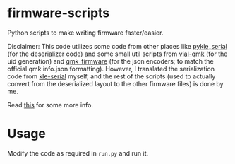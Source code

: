 # firmware-scripts
 Python scripts to make writing firmware faster/easier.

 Disclaimer: This code utilizes some code from other places like [pykle_serial](https://github.com/hajimen/pykle_serial) (for the deserializer code) and some small util scripts from [vial-qmk](https://github.com/vial-kb/vial-qmk/blob/vial/util/vial_generate_keyboard_uid.py) (for the uid generation) and [qmk_firmware](https://github.com/qmk/qmk_firmware/blob/master/lib/python/qmk/json_encoders.py) (for the json encoders; to match the official qmk info.json formatting). However, I translated the serialization code from [kle-serial](https://github.com/ijprest/keyboard-layout-editor/blob/master/serial.js) myself, and the rest of the scripts (used to actually convert from the deserialized layout to the other firmware files) is done by me.

 Read [this](https://gist.github.com/zykrah/bdcb893a73e2ffde932da9ad69bd81c4) for some more info.

# Usage
 Modify the code as required in `run.py` and run it.
 